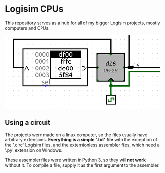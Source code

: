 # Logisim CPUs
This repository serves as a hub for all of my bigger Logisim projects, mostly computers and CPUs.

![Should display the logo](/images/logo.png)

## Using a circuit
The projects were made on a linux computer, so the files usually have arbitrary extensions. **Everything is a simple '.txt' file** with the exception of the '.circ' Logisim files, and the extensionless assembler files, which need a '.py' extension on Windows.

These assembler files were written in Python 3, so they will **not work** without it. To compile a file, supply it as the first argument to the assembler.
